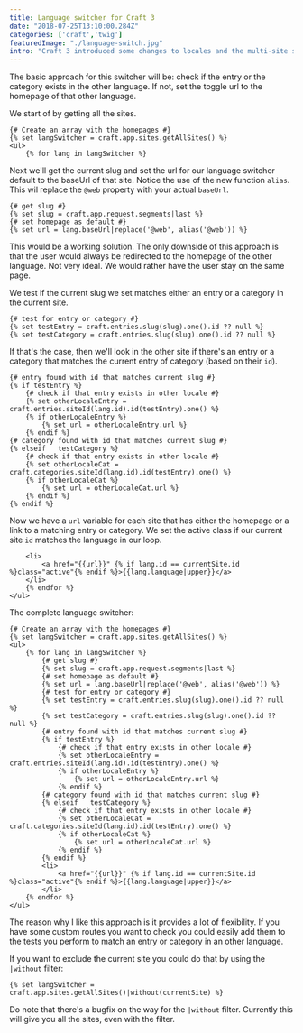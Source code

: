 ```yaml
---
title: Language switcher for Craft 3
date: "2018-07-25T13:10:00.284Z"
categories: ['craft','twig']
featuredImage: "./language-switch.jpg"
intro: "Craft 3 introduced some changes to locales and the multi-site setup. On top of that there are also a number of templating changes, so your old language switcher probably won't work anymore. So today we're building a brand new language switcher for Craft 3."
---
```


The basic approach for this switcher will be: check if the entry or the category exists in the other language. If not, set the toggle url to the homepage of that other language.

We start of by getting all the sites.  
```twig
{# Create an array with the homepages #}
{% set langSwitcher = craft.app.sites.getAllSites() %}
<ul>
	{% for lang in langSwitcher %}
```

Next we'll get the current slug and set the url for our language switcher default to the baseUrl of that site. Notice the use of the new function `alias`. This wil replace the `@web` property with your actual `baseUrl`.

```twig
{# get slug #}
{% set slug = craft.app.request.segments|last %}
{# set homepage as default #}
{% set url = lang.baseUrl|replace('@web', alias('@web')) %}
```

This would be a working solution. The only downside of this approach is that the user would always be redirected to the homepage of the other language. Not very ideal. We would rather have the user stay on the same page.

We test if the current slug we set matches either an entry or a category in the current site.

```twig
{# test for entry or category #}
{% set testEntry = craft.entries.slug(slug).one().id ?? null %}
{% set testCategory = craft.entries.slug(slug).one().id ?? null %}
```

If that's the case, then we'll look in the other site if there's an entry or a category that matches the current entry of category (based on their `id`).

```twig
{# entry found with id that matches current slug #}
{% if testEntry %}
	{# check if that entry exists in other locale #}
	{% set otherLocaleEntry = craft.entries.siteId(lang.id).id(testEntry).one() %}
	{% if otherLocaleEntry %}
		{% set url = otherLocaleEntry.url %}
	{% endif %}
{# category found with id that matches current slug #}
{% elseif	testCategory %}
	{# check if that entry exists in other locale #}
	{% set otherLocaleCat = craft.categories.siteId(lang.id).id(testEntry).one() %}
	{% if otherLocaleCat %}
		{% set url = otherLocaleCat.url %}
	{% endif %}
{% endif %}
```

Now we have a `url` variable for each site that has either the homepage or a link to a matching entry or category. We set the active class if our current site `id` matches the language in our loop.

```twig
	<li>
		<a href="{{url}}" {% if lang.id == currentSite.id %}class="active"{% endif %}>{{lang.language|upper}}</a>
	</li>
	{% endfor %}
</ul>
```

The complete language switcher:

```twig
{# Create an array with the homepages #}
{% set langSwitcher = craft.app.sites.getAllSites() %}
<ul>
	{% for lang in langSwitcher %}
		{# get slug #}
		{% set slug = craft.app.request.segments|last %}
		{# set homepage as default #}
		{% set url = lang.baseUrl|replace('@web', alias('@web')) %}
		{# test for entry or category #}
		{% set testEntry = craft.entries.slug(slug).one().id ?? null %}
		{% set testCategory = craft.entries.slug(slug).one().id ?? null %}
		{# entry found with id that matches current slug #}
		{% if testEntry %}
			{# check if that entry exists in other locale #}
			{% set otherLocaleEntry = craft.entries.siteId(lang.id).id(testEntry).one() %}
			{% if otherLocaleEntry %}
				{% set url = otherLocaleEntry.url %}
			{% endif %}
		{# category found with id that matches current slug #}
		{% elseif	testCategory %}
			{# check if that entry exists in other locale #}
			{% set otherLocaleCat = craft.categories.siteId(lang.id).id(testEntry).one() %}
			{% if otherLocaleCat %}
				{% set url = otherLocaleCat.url %}
			{% endif %}
		{% endif %}
		<li>
			<a href="{{url}}" {% if lang.id == currentSite.id %}class="active"{% endif %}>{{lang.language|upper}}</a>
		</li>
	{% endfor %}
</ul>
```

The reason why I like this approach is it provides a lot of flexibility. If you have some custom routes you want to check you could easily add them to the tests you perform to match an entry or category in an other language.

If you want to exclude the current site you could do that by using the `|without` filter:
```twig
{% set langSwitcher = craft.app.sites.getAllSites()|without(currentSite) %}
```

Do note that there's a bugfix on the way for the `|without` filter. Currently this will give you all the sites, even with the filter.

